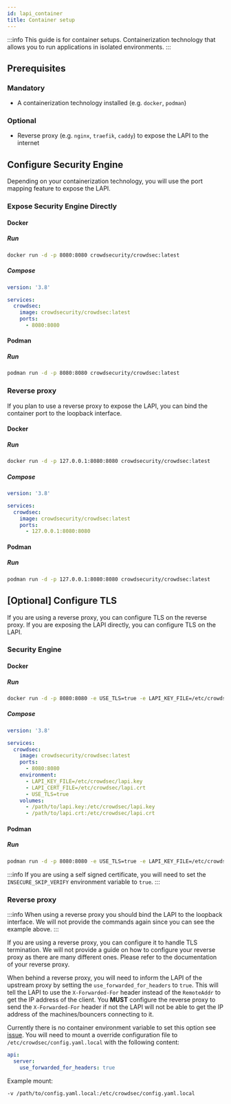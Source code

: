 ```yaml
---
id: lapi_container
title: Container setup
---
```


:::info
This guide is for container setups. Containerization technology that allows you to run applications in isolated environments.
:::

## Prerequisites

### Mandatory

- A containerization technology installed (e.g. `docker`, `podman`)

### Optional

- Reverse proxy (e.g. `nginx`, `traefik`, `caddy`) to expose the LAPI to the internet

## Configure Security Engine

Depending on your containerization technology, you will use the port mapping feature to expose the LAPI.

### Expose Security Engine Directly

#### Docker

##### Run

```bash
docker run -d -p 8080:8080 crowdsecurity/crowdsec:latest
```

##### Compose

```yaml title="docker-compose.yaml"
version: '3.8'

services:
  crowdsec:
    image: crowdsecurity/crowdsec:latest
    ports:
      - 8080:8080
```

#### Podman

##### Run

```bash
podman run -d -p 8080:8080 crowdsecurity/crowdsec:latest
```

### Reverse proxy

If you plan to use a reverse proxy to expose the LAPI, you can bind the container port to the loopback interface.

#### Docker

##### Run

```bash
docker run -d -p 127.0.0.1:8080:8080 crowdsecurity/crowdsec:latest
```

##### Compose

```yaml title="docker-compose.yaml"
version: '3.8'

services:
  crowdsec:
    image: crowdsecurity/crowdsec:latest
    ports:
      - 127.0.0.1:8080:8080
```

#### Podman

##### Run

```bash
podman run -d -p 127.0.0.1:8080:8080 crowdsecurity/crowdsec:latest
```

## [Optional] Configure TLS

If you are using a reverse proxy, you can configure TLS on the reverse proxy. If you are exposing the LAPI directly, you can configure TLS on the LAPI.

### Security Engine

#### Docker

##### Run

```bash
docker run -d -p 8080:8080 -e USE_TLS=true -e LAPI_KEY_FILE=/etc/crowdsec/lapi.key -e LAPI_CERT_FILE=/etc/crowdsec/lapi.crt -v /path/to/lapi.key:/etc/crowdsec/lapi.key -v /path/to/lapi.crt:/etc/crowdsec/lapi.crt crowdsecurity/crowdsec:latest
```

##### Compose

```yaml title="docker-compose.yaml"
version: '3.8'

services:
  crowdsec:
    image: crowdsecurity/crowdsec:latest
    ports:
      - 8080:8080
    environment:
      - LAPI_KEY_FILE=/etc/crowdsec/lapi.key
      - LAPI_CERT_FILE=/etc/crowdsec/lapi.crt
      - USE_TLS=true
    volumes:
      - /path/to/lapi.key:/etc/crowdsec/lapi.key
      - /path/to/lapi.crt:/etc/crowdsec/lapi.crt
```

#### Podman

##### Run

```bash
podman run -d -p 8080:8080 -e USE_TLS=true -e LAPI_KEY_FILE=/etc/crowdsec/lapi.key -e LAPI_CERT_FILE=/etc/crowdsec/lapi.crt -v /path/to/lapi.key:/etc/crowdsec/lapi.key:Z -v /path/to/lapi.crt:/etc/crowdsec/lapi.crt:Z crowdsecurity/crowdsec:latest
```

:::info
If you are using a self signed certificate, you will need to set the `INSECURE_SKIP_VERIFY` environment variable to `true`.
:::

### Reverse proxy

:::info
When using a reverse proxy you should bind the LAPI to the loopback interface. We will not provide the commands again since you can see the example above.
:::

If you are using a reverse proxy, you can configure it to handle TLS termination. We will not provide a guide on how to configure your reverse proxy as there are many different ones. Please refer to the documentation of your reverse proxy.

When behind a reverse proxy, you will need to inform the LAPI of the upstream proxy by setting the `use_forwarded_for_headers` to `true`. This will tell the LAPI to use the `X-Forwarded-For` header instead of the `RemoteAddr` to get the IP address of the client. You **MUST** configure the reverse proxy to send the `X-Forwarded-For` header if not the LAPI will not be able to get the IP address of the machines/bouncers connecting to it.

Currently there is no container environment variable to set this option see [issue](https://github.com/crowdsecurity/crowdsec/issues/2428). You will need to mount a override configuration file to `/etc/crowdsec/config.yaml.local` with the following content:

```yaml title="config.yaml.local"
api:
  server:
    use_forwarded_for_headers: true
```

Example mount:
```
-v /path/to/config.yaml.local:/etc/crowdsec/config.yaml.local
```